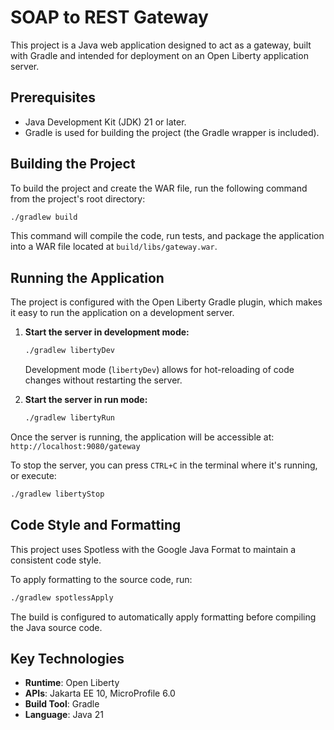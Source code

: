 # SOAP to REST Gateway

This project is a Java web application designed to act as a gateway, built with Gradle and intended for deployment on an Open Liberty application server.

## Prerequisites

*   Java Development Kit (JDK) 21 or later.
*   Gradle is used for building the project (the Gradle wrapper is included).

## Building the Project

To build the project and create the WAR file, run the following command from the project's root directory:

```bash
./gradlew build
```

This command will compile the code, run tests, and package the application into a WAR file located at `build/libs/gateway.war`.

## Running the Application

The project is configured with the Open Liberty Gradle plugin, which makes it easy to run the application on a development server.

1.  **Start the server in development mode:**

    ```bash
    ./gradlew libertyDev
    ```

    Development mode (`libertyDev`) allows for hot-reloading of code changes without restarting the server.

2.  **Start the server in run mode:**

    ```bash
    ./gradlew libertyRun
    ```

Once the server is running, the application will be accessible at:
`http://localhost:9080/gateway`

To stop the server, you can press `CTRL+C` in the terminal where it's running, or execute:

```bash
./gradlew libertyStop
```

## Code Style and Formatting

This project uses Spotless with the Google Java Format to maintain a consistent code style.

To apply formatting to the source code, run:

```bash
./gradlew spotlessApply
```

The build is configured to automatically apply formatting before compiling the Java source code.

## Key Technologies

*   **Runtime**: Open Liberty
*   **APIs**: Jakarta EE 10, MicroProfile 6.0
*   **Build Tool**: Gradle
*   **Language**: Java 21